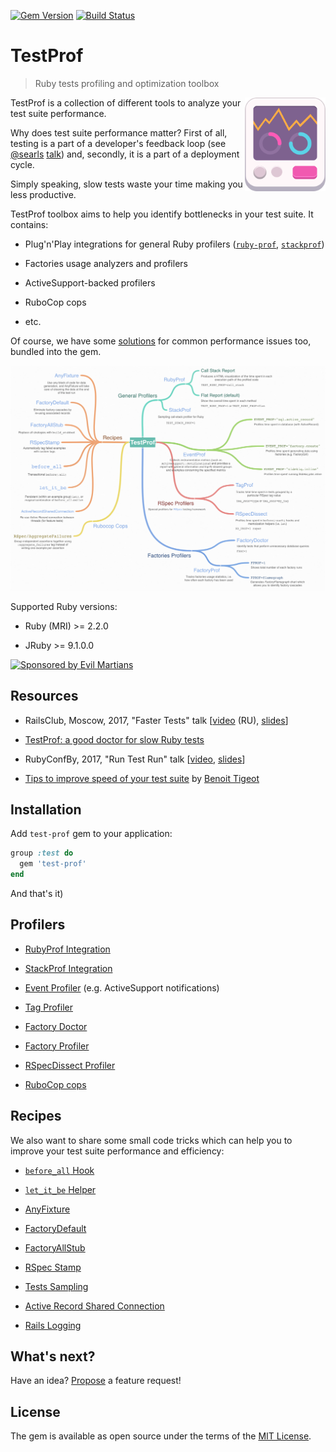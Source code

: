[![Gem Version](https://badge.fury.io/rb/test-prof.svg)](https://rubygems.org/gems/test-prof) [![Build Status](https://travis-ci.org/palkan/test-prof.svg?branch=master)](https://travis-ci.org/palkan/test-prof)

# TestProf

> Ruby tests profiling and optimization toolbox

<img align="right" height="150" width="129"
     title="TestProf logo" class="home-logo" src="./assets/images/logo.svg">

TestProf is a collection of different tools to analyze your test suite performance.

Why does test suite performance matter? First of all, testing is a part of a developer's feedback loop (see [@searls](https://github.com/searls) [talk](https://vimeo.com/145917204)) and, secondly, it is a part of a deployment cycle.

Simply speaking, slow tests waste your time making you less productive.

TestProf toolbox aims to help you identify bottlenecks in your test suite. It contains:

- Plug'n'Play integrations for general Ruby profilers ([`ruby-prof`](https://github.com/ruby-prof/ruby-prof), [`stackprof`](https://github.com/tmm1/stackprof))

- Factories usage analyzers and profilers

- ActiveSupport-backed profilers

- RuboCop cops

- etc.

Of course, we have some [solutions](#recipes) for common performance issues too, bundled into the gem.

[![](./assets/images/coggle.png)](http://bit.ly/test-prof-map)

Supported Ruby versions:

- Ruby (MRI) >= 2.2.0

- JRuby >= 9.1.0.0

<a href="https://evilmartians.com/">
<img src="https://evilmartians.com/badges/sponsored-by-evil-martians.svg" alt="Sponsored by Evil Martians" width="236" height="54"></a>

## Resources

- RailsClub, Moscow, 2017, "Faster Tests" talk [[video](https://www.youtube.com/watch?v=8S7oHjEiVzs) (RU), [slides](https://speakerdeck.com/palkan/railsclub-moscow-2017-faster-tests)]

- [TestProf: a good doctor for slow Ruby tests](https://evilmartians.com/chronicles/testprof-a-good-doctor-for-slow-ruby-tests)

- RubyConfBy, 2017, "Run Test Run" talk [[video](https://www.youtube.com/watch?v=q52n4p0wkIs), [slides](https://speakerdeck.com/palkan/rubyconfby-minsk-2017-run-test-run)]

- [Tips to improve speed of your test suite](https://medium.com/appaloosa-store-engineering/tips-to-improve-speed-of-your-test-suite-8418b485205c) by [Benoit Tigeot](https://github.com/benoittgt)

## Installation

Add `test-prof` gem to your application:

```ruby
group :test do
  gem 'test-prof'
end
```

And that's it)

## Profilers

- [RubyProf Integration](./ruby_prof.md)

- [StackProf Integration](./stack_prof.md)

- [Event Profiler](./event_prof.md) (e.g. ActiveSupport notifications)

- [Tag Profiler](./tag_prof.md)

- [Factory Doctor](./factory_doctor.md)

- [Factory Profiler](./factory_prof.md)

- [RSpecDissect Profiler](./rspec_dissect.md)

- [RuboCop cops](./rubocop.md)

## Recipes

We also want to share some small code tricks which can help you to improve your test suite performance and efficiency:

- [`before_all` Hook](./before_all.md)

- [`let_it_be` Helper](./let_it_be.md)

- [AnyFixture](./any_fixture.md)

- [FactoryDefault](./factory_default.md)

- [FactoryAllStub](./factory_all_stub.md)

- [RSpec Stamp](./rspec_stamp.md)

- [Tests Sampling](./tests_sampling.md)

- [Active Record Shared Connection](./active_record_shared_connection.md)

- [Rails Logging](./logging.md)

## What's next?

Have an idea? [Propose](https://github.com/palkan/test-prof/issues/new) a feature request!


## License

The gem is available as open source under the terms of the [MIT License](http://opensource.org/licenses/MIT).

